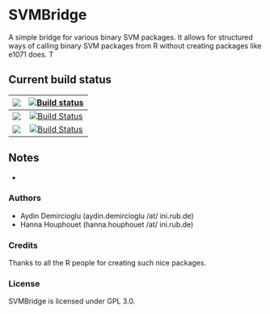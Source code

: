 

# SVMBridge

A simple bridge for various binary SVM packages. It allows for structured
ways of calling binary SVM packages from R without creating packages like
e1071 does. T


## Current build status

| ![](http://s3.amazonaws.com/entp-tender-production/assets/31027eff5fb7f725081560b12ebc82dd21b9146e/appveyor-kb-logo.png)  |    [![Build status](https://ci.appveyor.com/api/projects/status/5hli9i0h4aaxxvlh?svg=true)](https://ci.appveyor.com/project/aydindemircioglu/svmbridge) |
|:---:|:---:|
|![](https://docs.travis-ci.com/images/ui/footer-logo.svg)  |  [![Build Status](https://travis-ci.org/aydindemircioglu/SVMBridge.svg?branch=master)](https://travis-ci.org/aydindemircioglu/SVMBridge)|
|![](https://media.readthedocs.org/images/logo.png) | [![Build Status](http://svmbridge.readthedocs.org/en/latest/?badge=latest)](http://svmbridge.readthedocs.org/)|


## Notes

-


### Authors

- Aydin Demircioglu (aydin.demircioglu /at/ ini.rub.de)
- Hanna Houphouet (hanna.houphouet /at/ ini.rub.de)


### Credits

Thanks to all the R people for creating such nice packages.



### License

SVMBridge is licensed under GPL 3.0.
